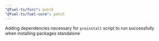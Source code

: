 ```yaml
---
"@fuel-ts/forc": patch
"@fuel-ts/fuel-core": patch
---
```


Adding dependencies necessary for `preinstall` script to run successfully when installing packages standalone
